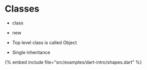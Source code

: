 # Classes

* class
* new

* Top level class is called Object
* Single inheritance

{% embed include file="src/examples/dart-intro/shapes.dart" %}


